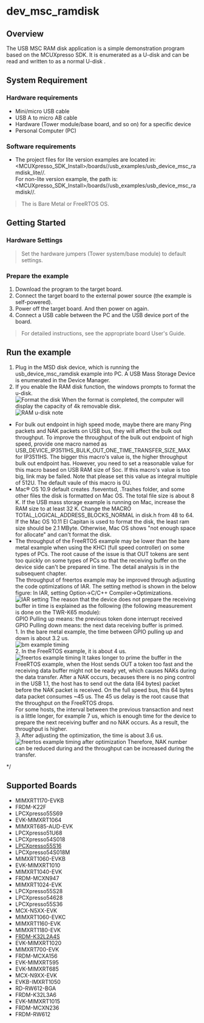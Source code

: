 # dev_msc_ramdisk




## Overview

The USB MSC RAM disk application is a simple demonstration program based on the MCUXpresso SDK.
It is enumerated as a U-disk and can be read and written to as a normal U-disk .

## System Requirement

### Hardware requirements

- Mini/micro USB cable
- USB A to micro AB cable
- Hardware (Tower module/base board, and so on) for a specific device
- Personal Computer (PC)


### Software requirements

- The project files for lite version examples are located in: 
<br> <MCUXpresso_SDK_Install>/boards/<board>/usb_examples/usb_device_msc_ramdisk_lite/<rtos>/<toolchain>.
<br>  For non-lite version example, the path is: 
<br> <MCUXpresso_SDK_Install>/boards/<board>/usb_examples/usb_device_msc_ramdisk/<rtos>/<toolchain>.
> The <rtos> is Bare Metal or FreeRTOS OS.


## Getting Started

### Hardware Settings

> Set the hardware jumpers (Tower system/base module) to default settings.


### Prepare the example

1.  Download the program to the target board.
2.  Connect the target board to the external power source (the example is self-powered).
3.  Power off the target board. And then power on again.
4.  Connect a USB cable between the PC and the USB device port of the board.

> For detailed instructions, see the appropriate board User's Guide.

## Run the example

1.  Plug in the MSD disk device, which is running the usb_device_msc_ramdisk example into PC. A USB Mass Storage Device is enumerated in the Device Manager.
2.  If you enable the RAM disk function, the windows prompts to format the u-disk.
<br>![Format the disk](device_ram_disk_format.jpg "Format the disk")
When the format is completed, the computer will display the capacity of 4k removable disk.
<br>![RAM u-disk](10k.jpg "RAM u-disk")
note<br>
- For bulk out endpoint in high speed mode, maybe there are many Ping packets and NAK packets on USB bus, they will affect the bulk out throughput. To improve the throughput of the bulk out endpoint of high speed, provide one macro named as USB_DEVICE_IP3511HS_BULK_OUT_ONE_TIME_TRANSFER_SIZE_MAX for IP3511HS. The bigger this macro's value is, the higher throughput bulk out endpoint has. However, you need to set a reasonable value for this macro based on USB RAM size of Soc. If this macro's value is too big, link may be failed. Note that please set this value as integral multiple of 512U. The default vaule of this macro is 0U.
- Mac&reg; OS 10.9 default creates .fseventsd, .Trashes folder, and some other files the disk is formatted on Mac OS. The total file size is about 8 K.
If the USB mass storage example is running on Mac, increase the RAM size to at least 32 K.
Change the MACRO TOTAL_LOGICAL_ADDRESS_BLOCKS_NORMAL in disk.h from 48 to 64.
If the Mac OS 10.11 EI Capitan  is used to format the disk, the least ram size should be 2.1 MByte.
Otherwise, Mac OS shows "not enough space for allocate" and can't format the disk.
- The throughput of the FreeRTOS example may be lower than the bare metal example when using the KHCI (full speed controller) on some types of PCs.
    The root cause of the issue is that OUT tokens are sent too quickly on some types of PCs so that the receiving buffer on the device side can't be
    prepared in time. The detail analysis is in the subsequent chapter.
<br>The throughput of freertos example may be improved through adjusting the code optimizations of IAR. The setting method is shown in the below figure:
    In IAR, setting Option->C/C++ Compiler->Optimizations. 
<br>![IAR setting](IAR_setting.jpg "IAR setting")
    The reason that the device does not prepare the receiving buffer in time is explained as the following (the following measurement is done on the TWR-K65 module):
<br> GPIO Pulling up means: the previous token done interrupt received
<br> GPIO Pulling down means: the next data receiving buffer is primed.
<br> 1. In the bare metal example, the time between GPIO pulling up and down is about 3.2 us. 
<br>![bm example timing](bm_timing.jpg "bm example timing")
<br> 2. In the FreeRTOS example, it is about 4 us.
<br>![freertos example timing](freertos_timing.jpg "freertos example timing")
        It takes longer to prime the buffer in the FreeRTOS example, when the Host sends OUT a token too fast and the receiving data buffer might not be ready yet,
    which causes NAKs during the data transfer. After a NAK occurs, becauses there is no ping control in the USB 1.1, the host has to send out the data (64 bytes) 
    packet before the NAK packet is received. On the full speed bus, this 64 bytes data packet consumes ~45 us. The 45 us delay is the root cause that the throughput on 
    the FreeRTOS drops.
<br> For some hosts, the interval between the previous transaction and next is a little longer, for example 7 us, which is enough time for the device to prepare the next receiving
    buffer and no NAK occurs. As a result, the throughput is higher.
<br> 3. After adjusting the optimization, the time is about 3.6 us.
<br>![freertos example timing after optimization](freertos_optimization_timing.jpg "freertos example timing after optimization")
    Therefore, NAK number can be reduced during and the throughput can be increased during the transfer.

*/


## Supported Boards
- MIMXRT1170-EVKB
- FRDM-K22F
- LPCXpresso55S69
- EVK-MIMXRT1064
- MIMXRT685-AUD-EVK
- LPCXpresso51U68
- LPCXpresso54S018
- [LPCXpresso55S16](../../_boards/lpcxpresso55s16/usb_examples/usb_device_msc_ramdisk/example_board_readme.md)
- LPCXpresso54S018M
- MIMXRT1060-EVKB
- EVK-MIMXRT1010
- MIMXRT1040-EVK
- FRDM-MCXN947
- MIMXRT1024-EVK
- LPCXpresso55S28
- LPCXpresso54628
- LPCXpresso55S36
- MCX-N5XX-EVK
- MIMXRT1060-EVKC
- MIMXRT1160-EVK
- MIMXRT1180-EVK
- [FRDM-K32L2A4S](../../_boards/frdmk32l2a4s/usb_examples/usb_device_msc_ramdisk/example_board_readme.md)
- EVK-MIMXRT1020
- MIMXRT700-EVK
- FRDM-MCXA156
- EVK-MIMXRT595
- EVK-MIMXRT685
- MCX-N9XX-EVK
- EVKB-IMXRT1050
- RD-RW612-BGA
- FRDM-K32L3A6
- EVK-MIMXRT1015
- FRDM-MCXN236
- FRDM-RW612
